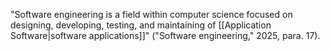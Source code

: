 "Software engineering is a field within computer science focused on designing, developing, testing, and maintaining of [[Application Software|software applications]]" ("Software engineering," 2025, para. 17).